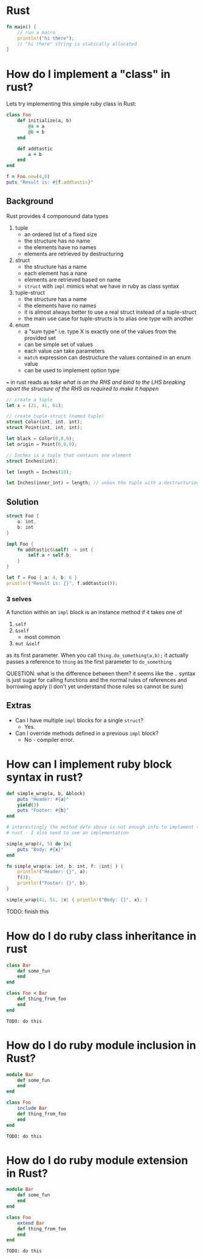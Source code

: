 # Rust

```rust
fn main() {
    // run a macro
    println!("hi there");
    // "hi there" string is statically allocated
}
```

# How do I implement a "class" in rust?

Lets try implementing this simple ruby class in Rust:

```ruby
class Foo
    def initialize(a, b)
        @a = a
        @b = b
    end

    def addtastic
        a + b
    end
end

f = Foo.new(4,6)
puts "Result is: #{f.addtastic}"
```

## Background

Rust provides 4 componound data types

1. tuple
    - an ordered list of a fixed size
    - the structure has no name
    - the elements have no names
    - elements are retrieved by destructuring
2. struct
    - the structure has a name
    - each element has a nane
    - elements are retrieved based on name
    - `struct` with `impl` mimics what we have in ruby as class syntax
3. tuple-struct
    - the structure has a name
    - the elements have no names
    - it is almost always better to use a real struct instead of a tuple-struct
    - the main use case for tuple-structs is to alias one type with another
4. enum
    - a "sum type" i.e. type X is exactly one of the values from the provided
      set
    - can be simple set of values
    - each value can take parameters
    - `match` expression can destructure the values contained in an enum value
    - can be used to implement option type

`=` in rust reads as _take what is on the RHS and bind to the LHS breaking apart
the structure of the RHS as required to make it happen_

```rust
// create a tuple
let x = (2i, 4i, 6i);

// create tuple-struct (named tuple)
struct Color(int, int, int);
struct Point(int, int, int);

let black = Color(0,0,0);
let origin = Point(0,0,0);

// Inches is a tuple that contains one element
struct Inches(int);

let length = Inches(10);

let Inches(inner_int) = length; // unbox the tuple with a destructuring let
```

## Solution

```rust
struct Foo {
    a: int,
    b: int
}

impl Foo {
    fn addtastic(&self) -> int {
        self.a + self.b;
    }
}

let f = Foo { a: 4, b: 6 }
println!("Result is: {}", f.addtastic());
```

### 3 selves

A function within an `impl` block is an instance method if it takes one of

1. `self`
2. `&self`
    - most common
3. `mut &self`

as its first parameter. When you call `thing.do_something(a,b);` it actually
passes a reference to `thing` as the first parameter to `do_something`

QUESTION: what is the difference between them? it seems like the `.` syntax is
just sugar for calling functions and the normal rules of references and
borrowing apply (i don't yet understand those rules so cannot be sure)

## Extras

- Can I have multiple `impl` blocks for a single `struct`?
    - Yes.
- Can I override methods defined in a previous `impl` block?
    - No - compiler error.

# How can I implement ruby block syntax in rust?

```ruby
def simple_wrap(a, b, &block)
    puts "Header: #{a}"
    yield(3)
    puts "Footer: #{b}"
end

# interestingly the method defn above is not enough info to implement this in
# rust - I also need to see an implementation

simple_wrap(4, 5) do |x|
    puts "Body: #{x}"
end

```

```rust
fn simple_wrap(a: int, b: int, f: |int| ) {
    println!("Header: {}", a);
    f(3);
    println!("Footer: {}", b);
}

simple_wrap(4i, 5i, |x| { println!("Body: {}", x); }
```

TODO: finish this

# How do I do ruby class inheritance in rust

```ruby
class Bar
    def some_fun
    end
end

class Foo < Bar
    def thing_from_foo
    end
end
```

    TODO: do this

# How do I do ruby module inclusion in Rust?

```ruby
module Bar
    def some_fun
    end
end

class Foo
    include Bar
    def thing_from_foo
    end
end
```

    TODO: do this

# How do I do ruby module extension in Rust?

```ruby
module Bar
    def some_fun
    end
end

class Foo
    extend Bar
    def thing_from_foo
    end
end
```

    TODO: do this
